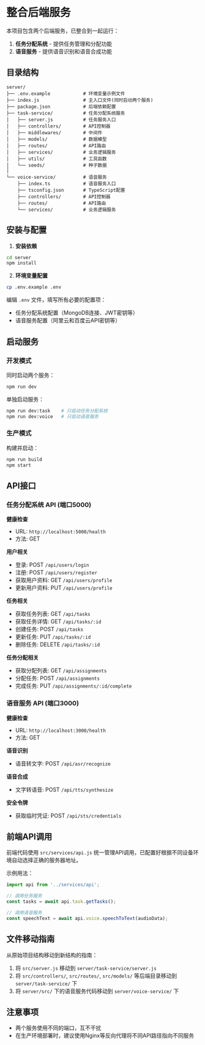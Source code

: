 # 整合后端服务

本项目包含两个后端服务，已整合到一起运行：

1. **任务分配系统** - 提供任务管理和分配功能
2. **语音服务** - 提供语音识别和语音合成功能

## 目录结构

```
server/
├── .env.example            # 环境变量示例文件
├── index.js                # 主入口文件(同时启动两个服务)
├── package.json            # 后端依赖配置
├── task-service/           # 任务分配系统服务
│   ├── server.js           # 任务服务入口
│   ├── controllers/        # API控制器
│   ├── middlewares/        # 中间件
│   ├── models/             # 数据模型
│   ├── routes/             # API路由
│   ├── services/           # 业务逻辑服务
│   ├── utils/              # 工具函数
│   └── seeds/              # 种子数据
│
└── voice-service/          # 语音服务
    ├── index.ts            # 语音服务入口
    ├── tsconfig.json       # TypeScript配置
    ├── controllers/        # API控制器
    ├── routes/             # API路由
    └── services/           # 业务逻辑服务
```

## 安装与配置

1. **安装依赖**

```bash
cd server
npm install
```

2. **环境变量配置**

```bash
cp .env.example .env
```

编辑 `.env` 文件，填写所有必要的配置项：
- 任务分配系统配置（MongoDB连接、JWT密钥等）
- 语音服务配置（阿里云和百度云API密钥等）

## 启动服务

### 开发模式

同时启动两个服务：

```bash
npm run dev
```

单独启动服务：

```bash
npm run dev:task    # 只启动任务分配系统
npm run dev:voice   # 只启动语音服务
```

### 生产模式

构建并启动：

```bash
npm run build
npm start
```

## API接口

### 任务分配系统 API (端口5000)

**健康检查**
- URL: `http://localhost:5000/health`
- 方法: GET

**用户相关**
- 登录: POST `/api/users/login`
- 注册: POST `/api/users/register`
- 获取用户资料: GET `/api/users/profile`
- 更新用户资料: PUT `/api/users/profile`

**任务相关**
- 获取任务列表: GET `/api/tasks`
- 获取任务详情: GET `/api/tasks/:id`
- 创建任务: POST `/api/tasks`
- 更新任务: PUT `/api/tasks/:id`
- 删除任务: DELETE `/api/tasks/:id`

**任务分配相关**
- 获取分配列表: GET `/api/assignments`
- 分配任务: POST `/api/assignments`
- 完成任务: PUT `/api/assignments/:id/complete`

### 语音服务 API (端口3000)

**健康检查**
- URL: `http://localhost:3000/health`
- 方法: GET

**语音识别**
- 语音转文字: POST `/api/asr/recognize`

**语音合成**
- 文字转语音: POST `/api/tts/synthesize`

**安全令牌**
- 获取临时凭证: POST `/api/sts/credentials`

## 前端API调用

前端代码使用 `src/services/api.js` 统一管理API调用，已配置好根据不同设备环境自动选择正确的服务器地址。

示例用法：

```javascript
import api from '../services/api';

// 调用任务服务
const tasks = await api.task.getTasks();

// 调用语音服务
const speechText = await api.voice.speechToText(audioData);
```

## 文件移动指南

从原始项目结构移动到新结构的指南：

1. 将 `src/server.js` 移动到 `server/task-service/server.js`
2. 将 `src/controllers/`, `src/routes/`, `src/models/` 等后端目录移动到 `server/task-service/` 下
3. 将 `server/src/` 下的语音服务代码移动到 `server/voice-service/` 下

## 注意事项

- 两个服务使用不同的端口，互不干扰
- 在生产环境部署时，建议使用Nginx等反向代理将不同API路径指向不同服务 